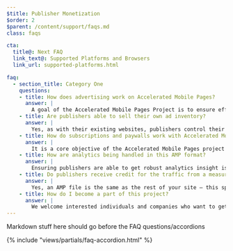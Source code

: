 ```yaml
---
$title: Publisher Monetization
$order: 2
$parent: /content/support/faqs.md
class: faqs

cta:
  title@: Next FAQ
  link_text@: Supported Platforms and Browsers
  link_url: supported-platforms.html

faq:
  - section_title: Category One
    questions:
    - title: How does advertising work on Accelerated Mobile Pages?
      answer: |
        A goal of the Accelerated Mobile Pages Project is to ensure effective ad monetization on the mobile web while embracing a user-centric approach. With that context, the objective is to provide support for a comprehensive range of ad formats, ad networks and technologies in Accelerated Mobile Pages. As part of that, those involved with the project are also engaged in crafting Sustainable Ad Practices to ensure that ads in AMP files are fast, safe, compelling and effective for users.
    - title: Are publishers able to sell their own ad inventory?
      answer: |
        Yes, as with their existing websites, publishers control their ad inventory and how they sell it.
    - title: How do subscriptions and paywalls work with Accelerated Mobile Pages?
      answer: |
        It is a core objective of the Accelerated Mobile Pages project to support subscriptions and paywalls. AMP currently supports a flexible access framework where publishers can control the document viewing experience for subscribers, metered users and anonymous users.
    - title: How are analytics being handled in this AMP format?
      answer: |
        Ensuring publishers are able to get robust analytics insight is a core design goal for the project. While the analytics support in the demo release is very limited, the spec is expected to have support for collection of analytics information, and integrating with 3rd party systems without compromising the AMP file speed or size. Several analytics providers are [participating](https://www.ampproject.org/who/#analytics) in the project.
    - title: Do publishers receive credit for the traffic from a measurement perspective?
      answer: |
        Yes, an AMP file is the same as the rest of your site – this space is the publisher’s canvas.
    - title: How do I become a part of this project?
      answer: |
        We welcome interested individuals and companies who want to get involved to get in touch via [Github](https://github.com/ampproject/amphtml/issues/new), so that we can add you to a distribution list and keep you posted on any new information.
---
```

Markdown stuff here should go before the FAQ questions/accordions

{% include "views/partials/faq-accordion.html" %}
